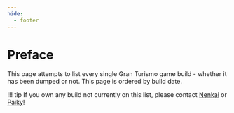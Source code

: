```yaml
---
hide:
  - footer
---
```


# Preface

This page attempts to list every single Gran Turismo game build - whether it has been dumped or not. This page is ordered by build date.

!!! tip
    If you own any build not currently on this list, please contact [Nenkai](https://twitter.com/Nenkaai) or [Paiky](https://www.gtplanet.net/forum/members/paiky.144636/)!

